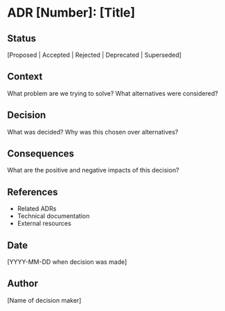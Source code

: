 # ADR [Number]: [Title]

## Status
[Proposed | Accepted | Rejected | Deprecated | Superseded]

## Context
What problem are we trying to solve? What alternatives were considered?

## Decision
What was decided? Why was this chosen over alternatives?

## Consequences
What are the positive and negative impacts of this decision?

## References
- Related ADRs
- Technical documentation
- External resources

## Date
[YYYY-MM-DD when decision was made]

## Author
[Name of decision maker]

